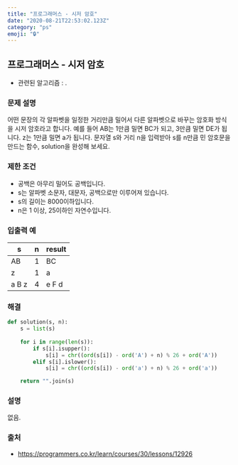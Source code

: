 ```yaml
---
title: "프로그래머스 - 시저 암호"
date: "2020-08-21T22:53:02.123Z"
category: "ps"
emoji: "🔒"
---
```


## 프로그래머스 - 시저 암호

- 관련된 알고리즘 : .

### 문제 설명

어떤 문장의 각 알파벳을 일정한 거리만큼 밀어서 다른 알파벳으로 바꾸는 암호화 방식을 시저 암호라고 합니다. 예를 들어 AB는 1만큼 밀면 BC가 되고, 3만큼 밀면 DE가 됩니다. z는 1만큼 밀면 a가 됩니다. 문자열 s와 거리 n을 입력받아 s를 n만큼 민 암호문을 만드는 함수, solution을 완성해 보세요.

### 제한 조건

- 공백은 아무리 밀어도 공백입니다.
- s는 알파벳 소문자, 대문자, 공백으로만 이루어져 있습니다.
- s의 길이는 8000이하입니다.
- n은 1 이상, 25이하인 자연수입니다.

### 입출력 예

| s     | n    | result |
| ----- | ---- | ------ |
| AB    | 1    | BC     |
| z     | 1    | a      |
| a B z | 4    | e F d  |

### 해결

```python
def solution(s, n):
    s = list(s)
    
    for i in range(len(s)):
        if s[i].isupper():
            s[i] = chr((ord(s[i]) - ord('A') + n) % 26 + ord('A'))
        elif s[i].islower():
            s[i] = chr((ord(s[i]) - ord('a') + n) % 26 + ord('a'))

    return "".join(s)
```

### 설명

없음.

### 출처

- https://programmers.co.kr/learn/courses/30/lessons/12926
